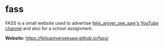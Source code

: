 # fass
FASS is a small website used to advertise [felix_aniver_see_saw's YouTube channel](https://www.youtube.com/channel/UCkXep4_jjjfAbeAqZJ5JshA) and also for a school assignment.

**Website:** https://felixaniverseesaw.github.io/fass/
